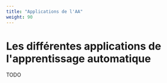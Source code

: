 ```yaml
---
title: "Applications de l'AA"
weight: 90
---
```


# Les différentes applications de l'apprentissage automatique

TODO

